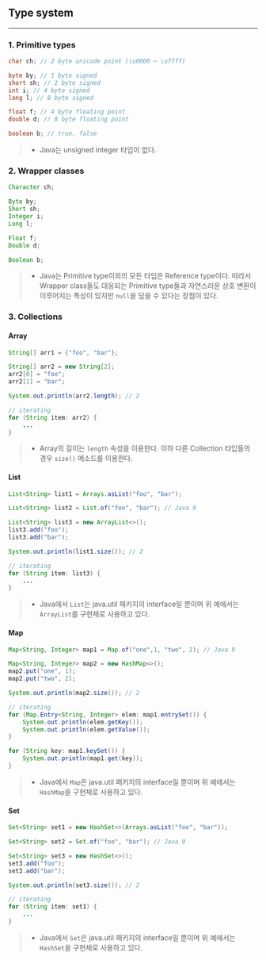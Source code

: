 ## Type system

---

### 1. Primitive types

```java
char ch; // 2 byte unicode point (\u0000 ~ \uffff)

byte by; // 1 byte signed
short sh; // 2 byte signed
int i; // 4 byte signed
long l; // 8 byte signed

float f; // 4 byte floating point
double d; // 8 byte floating point

boolean b; // true, false
```

> * Java는 unsigned integer 타입이 없다.

### 2. Wrapper classes

```java
Character ch;

Byte by;
Short sh;
Integer i;
Long l;

Float f;
Double d;

Boolean b;
```

> * Java는 Primitive type이외의 모든 타입은 Reference type이다. 따라서 Wrapper class들도 대응되는 Primitive type들과 자연스러운 상호 변환이 이루어지는 특성이 있지만 `null`을 담을 수 있다는 장점이 있다.

### 3. Collections

#### Array

```java
String[] arr1 = {"foo", "bar"};

String[] arr2 = new String[2];
arr2[0] = "foo";
arr2[1] = "bar";

System.out.println(arr2.length); // 2

// iterating
for (String item: arr2) {
    ...
}
```

> * Array의 길이는 `length` 속성을 이용한다. 이하 다른 Collection 타입들의 경우 `size()` 메소드를 이용한다.

#### List

```java
List<String> list1 = Arrays.asList("foo", "bar");

List<String> list2 = List.of("foo", "bar"); // Java 9

List<String> list3 = new ArrayList<>();
list3.add("foo");
list3.add("bar");

System.out.println(list1.size()); // 2

// iterating
for (String item: list3) {
    ...
}
```

> * Java에서 `List`는 java.util 패키지의 interface일 뿐이며 위 예에서는 `ArrayList`를 구현체로 사용하고 있다.

#### Map

```java
Map<String, Integer> map1 = Map.of("one",1, "two", 2); // Java 9

Map<String, Integer> map2 = new HashMap<>();
map2.put("one", 1);
map2.put("two", 2);

System.out.println(map2.size()); // 2

// iterating
for (Map.Entry<String, Integer> elem: map1.entrySet()) {
    System.out.println(elem.getKey());
    System.out.println(elem.getValue());
}

for (String key: map1.keySet()) {
    System.out.println(map1.get(key));
}
```

> * Java에서 `Map`은 java.util 패키지의 interface일 뿐이며 위 예에서는 `HashMap`을 구현체로 사용하고 있다.

#### Set

```java
Set<String> set1 = new HashSet<>(Arrays.asList("foo", "bar"));

Set<String> set2 = Set.of("foo", "bar"); // Java 9

Set<String> set3 = new HashSet<>();
set3.add("foo");
set3.add("bar");

System.out.println(set3.size()); // 2

// iterating
for (String item: set1) {
    ...
}
```

> * Java에서 `Set`은 java.util 패키지의 interface일 뿐이며 위 예에서는 `HashSet`을 구현체로 사용하고 있다.